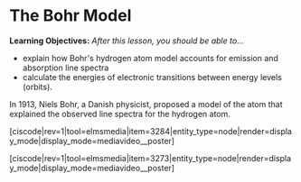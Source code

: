 <div style="float:right;margin:auto"><ebook-button title="Bohr Model" link="https://genchem.science.psu.edu/02-2-bohrs-model"></ebook-button></div>



# The Bohr Model

**Learning Objectives:** _After this lesson, you should be able to…_

* explain how Bohr's hydrogen atom model accounts for emission and absorption line spectra
* calculate the energies of electronic transitions between energy levels (orbits).

In 1913, Niels Bohr, a Danish physicist, proposed a model of the atom that explained the observed line spectra for the hydrogen atom.

<media-video>[ciscode|rev=1|tool=elmsmedia|item=3284|entity_type=node|render=display_mode|display_mode=mediavideo__poster]</media-video>

<media-video>[ciscode|rev=1|tool=elmsmedia|item=3273|entity_type=node|render=display_mode|display_mode=mediavideo__poster]</media-video>